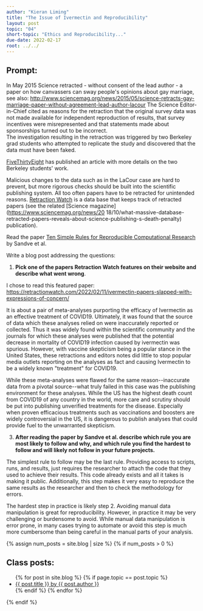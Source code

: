 ```yaml
---
author: "Kieran Liming"
title: "The Issue of Ivermectin and Reproducibility"
layout: post
topic: "04"
short-topic: "Ethics and Reproducibility..."
due-date: 2022-02-17
root: ../../
---
```



## Prompt:

In May 2015 Science retracted - without consent of the lead author - a paper on  how canvassers can sway people's opinions about gay marriage, 
see also: http://www.sciencemag.org/news/2015/05/science-retracts-gay-marriage-paper-without-agreement-lead-author-lacour
The Science Editor-in-Chief cited as reasons for the retraction that the original survey data was not made available for independent reproduction of results, that survey incentives were misrepresented and that statements made about sponsorships turned out to be incorrect.<br>
The investigation resulting in the retraction was triggered by two  Berkeley grad students who attempted to replicate the study and discovered that the data must have been faked.
 
[FiveThirtyEight](https://fivethirtyeight.com/features/how-two-grad-students-uncovered-michael-lacour-fraud-and-a-way-to-change-opinions-on-transgender-rights/) has published an article with more details on the two Berkeley students' work.

Malicious changes to the data such as in the LaCour case are hard to prevent, but more rigorous checks should be built into the scientific publishing system. All too often papers have to be retracted for unintended reasons. [Retraction Watch](https://retractionwatch.com/) is a data base that keeps track of retracted papers (see the related [Science magazine](https://www.sciencemag.org/news/20 18/10/what-massive-database-retracted-papers-reveals-about-science-publishing-s-death-penalty) publication). 

Read the paper [Ten Simple Rules for Reproducible Computational Research](https://journals.plos.org/ploscompbiol/article?id=10.1371/journal.pcbi.1003285) by Sandve et al.


Write a blog post addressing the questions: 

1. **Pick one of the papers Retraction Watch features on their website and describe what went wrong**. 

I chose to read this featured paper: https://retractionwatch.com/2022/02/11/ivermectin-papers-slapped-with-expressions-of-concern/

It is about a pair of meta-analyses purporting the efficacy of Ivermectin as an effective treatment of COVID19. Ultimately, it was found that the source of data which these analyses relied on were inaccurately reported or collected. Thus it was widely found within the scientific community and the journals for which these analyses were published that the potential decrease in mortality of COVID19 infection caused by ivermectin was spurious. However, with vaccine skepticism being a popular stance in the United States, these retractions and editors notes did little to stop popular media outlets reporting on the analyses as fact and causing Ivermectin to be a widely known "treatment" for COVID19. 

While these meta-analyses were flawed for the same reason--inaccurate data from a pivotal source--what truly failed in this case was the publishing environment for these analyses. While the US has the highest death count from COVID19 of any country in the world, more care and scrutiny should be put into publishing unverified treatments for the disease. Especially when proven efficacious treatments such as vaccinations and boosters are widely controversial in the US, it is dangerous to publish analyses that could provide fuel to the unwarranted skepticism.

3. **After reading the paper by Sandve et al. describe which rule you are most likely to follow and why, and which rule you find the hardest to follow and will likely not follow in your future projects.**

The simplest rule to follow may be the last rule. Providing access to scripts, runs, and results, just requires the researcher to attach the code that they used to achieve their results. This code already exists and all it takes is making it public. Additionally, this step makes it very easy to reproduce the same results as the researcher and then to check the methodology for errors.

The hardest step in practice is likely step 2. Avoiding manual data manipulation is great for reproducibility. However, in practice it may be very challenging or burdensome to avoid. While manual data manipulation is error prone, in many cases trying to automate or avoid this step is much more cumbersome than being careful in the manual parts of your analysis.  



{% assign num_posts = site.blog | size %}
{% if num_posts > 0 %}
## Class posts:

<ul>
{% for post in site.blog %}
  {% if page.topic == post.topic %}
  <li><a href="{{ post.url }}">{{ post.title }} by {{ post.author }}</a></li>
  {% endif %}
{% endfor %}
</ul>
{% endif %}
